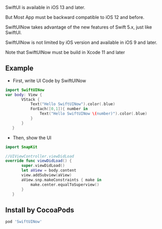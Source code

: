 SwiftUI is available in iOS 13 and later.

But Most App must be backward compatible to iOS 12 and before.

 SwiftUINow takes advantage of the new features of Swift 5.x, just like SwiftUI.

 SwiftUINow is not limited by iOS version and available in iOS 9 and later.

 Note that SwiftUINow must be build in Xcode 11 and later  

 ## Example

* First, write UI Code by SwiftUINow
 ```swift
import SwiftUINow
var body: View {
        VStack {
            Text("Hello SwiftUINow").color(.blue)
            ForEach([0,1]){ number in
                Text("Hello SwiftUINow \(number)").color(.blue)
            }
        }
    }
```
* Then, show the UI


 ```swift
 import SnapKit

 //UIViewController.viewDidLoad
 override func viewDidLoad() {
        super.viewDidLoad()
        let aView = body.content
        view.addSubview(aView)
        aView.snp.makeConstraints { make in
            make.center.equalToSuperview()
        }
    }
```

## Install by CocoaPods

 ```ruby
pod 'SwiftUINow'
```

